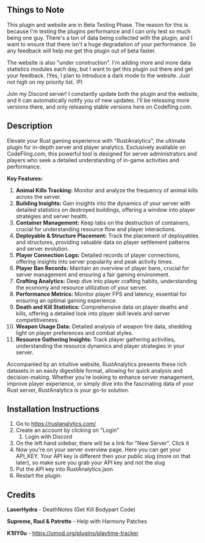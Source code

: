 ## Things to Note

This plugin and website are in Beta Testing Phase. The reason for this is because I'm testing the plugins performance and I can only test so much being one guy. There's a ton of data being collected with the plugin, and I want to ensure that there isn't a huge degradation of your performance. So any feedback will help me get this plugin out of beta faster.

The website is also "under construction". I'm adding more and more data statistics modules each day, but I want to get this plugin out there and get your feedback. (Yes, I plan to introduce a dark mode to the website. Just not high on my priority list. :P)

Join my Discord server! I constantly update both the plugin and the website, and it can automatically notify you of new updates. I'll be releasing more versions there, and only releasing stable versions here on Codefling.com.

## Description

Elevate your Rust gaming experience with "RustAnalytics", the ultimate plugin for in-depth server and player analytics. Exclusively available on CodeFling.com, this powerful tool is designed for server administrators and players who seek a detailed understanding of in-game activities and performance.

**Key Features:**

1. **Animal Kills Tracking:** Monitor and analyze the frequency of animal kills across the server.
2. **Building Insights:** Gain insights into the dynamics of your server with detailed statistics on destroyed buildings, offering a window into player strategies and server health.
3. **Container Management:** Keep tabs on the destruction of containers, crucial for understanding resource flow and player interactions.
4. **Deployable & Structure Placement:** Track the placement of deployables and structures, providing valuable data on player settlement patterns and server evolution.
5. **Player Connection Logs:** Detailed records of player connections, offering insights into server popularity and peak activity times.
6. **Player Ban Records:** Maintain an overview of player bans, crucial for server management and ensuring a fair gaming environment.
7. **Crafting Analytics:** Deep dive into player crafting habits, understanding the economy and resource utilization of your server.
8. **Performance Metrics:** Monitor player FPS and latency, essential for ensuring an optimal gaming experience.
9. **Death and Kill Statistics:** Comprehensive data on player deaths and kills, offering a detailed look into player skill levels and server competitiveness.
10. **Weapon Usage Data:** Detailed analysis of weapon fire data, shedding light on player preferences and combat styles.
11. **Resource Gathering Insights:** Track player gathering activities, understanding the resource dynamics and player strategies in your server.

Accompanied by an intuitive website, RustAnalytics presents these rich datasets in an easily digestible format, allowing for quick analysis and decision-making. Whether you're looking to enhance server management, improve player experience, or simply dive into the fascinating data of your Rust server, RustAnalytics is your go-to solution.

## Installation Instructions

1. Go to https://rustanalytics.com/
2. Create an account by clicking on "Login"
   1. Login with Discord
3. On the left hand sidebar, there will be a link for "New Server". Click it
4. Now you're on your server overview page. Here you can get your API_KEY. Your API key is different then your public slug (more on that later), so make sure you grab your API key and not the slug
5. Put the API key into RustAnalytics.json
6. Restart the plugin.

## Credits

**LaserHydra** - DeathNotes (Get Kill Bodypart Code)

**Supreme, Raul & Patrette** - Help with Harmony Patches

**K1llY0u** - https://umod.org/plugins/playtime-tracker